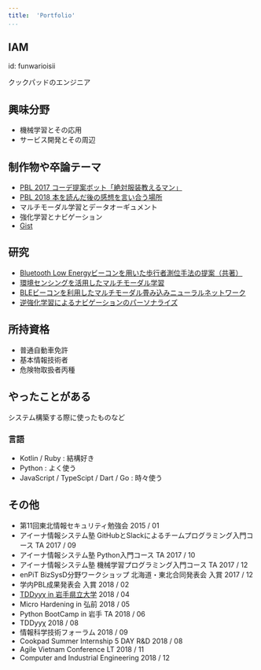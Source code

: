 ```yaml
---
title:  'Portfolio'
...
```



## IAM

id: funwarioisii

クックパッドのエンジニア


## 興味分野

- 機械学習とその応用
- サービス開発とその周辺


## 制作物や卒論テーマ

 - [PBL 2017 コーデ提案ボット「絶対服装教えるマン」](https://github.com/fashion-monster/LineBot)
 - [PBL 2018 本を読んだ後の感想を言い合う場所](https://github.com/yorumizi)
 - マルチモーダル学習とデータオーギュメント
 - 強化学習とナビゲーション
 - [Gist](https://gist.github.com/funwarioisii)

## 研究
 - [Bluetooth Low Energyビーコンを用いた歩行者測位手法の提案（共著）](https://www.ipsj.or.jp/event/fit/fit2016/FIT2016program_web/data/html/abstract/M-028.html)
 - [環境センシングを活用したマルチモーダル学習](https://www.gakkai-web.net/gakkai/ipsj/80program/data/pdf/7M-02.html)
 - [BLEビーコンを利用したマルチモーダル畳み込みニューラルネットワーク
](https://www.ipsj.or.jp/event/fit/fit2018/FIT2018_program_web/data/html/abstract/CH-004.html)
- [逆強化学習によるナビゲーションのパーソナライズ](https://www.ipsj.or.jp/event/taikai/82/ipsj_web2020/data/pdf/1S-03.html)

## 所持資格

 - 普通自動車免許
 - 基本情報技術者
 - 危険物取扱者丙種


## やったことがある
システム構築する際に使ったものなど

### 言語
- Kotlin / Ruby : 結構好き
- Python : よく使う
- JavaScript / TypeScipt / Dart / Go : 時々使う

## その他
- 第11回東北情報セキュリティ勉強会 2015 / 01
- アイーナ情報システム塾 GitHubとSlackによるチームプログラミング入門コース TA 2017 / 09
- アイーナ情報システム塾 Python入門コース TA 2017 / 10
- アイーナ情報システム塾 機械学習プログラミング入門コース TA 2017 / 12
- enPiT BizSysD分野ワークショップ 北海道・東北合同発表会 入賞 2017 / 12 
- 学内PBL成果発表会 入賞 2018 / 02
- [TDDyyχ in 岩手県立大学](https://gist.github.com/funwarioisii/c0fdb74292775f094efa358d221a1cfd) 2018 / 04
- Micro Hardening in 弘前 2018 / 05
- Python BootCamp in 岩手 TA 2018 / 06
- TDDyyχ 2018 / 08
- 情報科学技術フォーラム 2018 / 09
- Cookpad Summer Internship 5 DAY R&D 2018 / 08
- Agile Vietnam Conference LT 2018 / 11
- Computer and Industrial Engineering 2018 / 12
